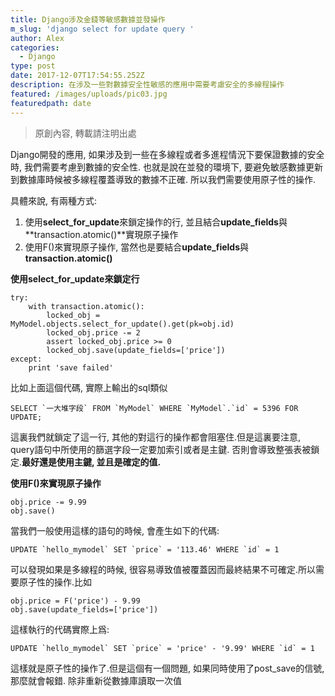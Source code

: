 ```yaml
---
title: Django涉及金錢等敏感數據並發操作
m_slug: 'django select for update query '
author: Alex
categories:
  - Django
type: post
date: 2017-12-07T17:54:55.252Z
description: 在涉及一些對數據安全性敏感的應用中需要考慮安全的多線程操作
featured: /images/uploads/pic03.jpg
featuredpath: date
---
```

> 原創內容, 轉載請注明出處

Django開發的應用, 如果涉及到一些在多線程或者多進程情況下要保證數據的安全時, 我們需要考慮到數據的安全性. 也就是說在並發的環境下, 要避免敏感數據更新到數據庫時候被多線程覆蓋導致的數據不正確. 所以我們需要使用原子性的操作.

具體來說, 有兩種方式:

1. 使用**select_for_update**來鎖定操作的行, 並且結合**update_fields**與**transaction.atomic()**實現原子操作
2. 使用F()來實現原子操作, 當然也是要結合**update_fields**與**transaction.atomic()**

**使用select_for_update來鎖定行**

```
try:
    with transaction.atomic():
        locked_obj = MyModel.objects.select_for_update().get(pk=obj.id)
        locked_obj.price -= 2
        assert locked_obj.price >= 0
        locked_obj.save(update_fields=['price'])
except:
    print 'save failed'
```

比如上面這個代碼, 實際上輸出的sql類似

```
SELECT `一大堆字段` FROM `MyModel` WHERE `MyModel`.`id` = 5396 FOR UPDATE;
```

這裏我們就鎖定了這一行, 其他的對這行的操作都會阻塞住.但是這裏要注意, query語句中所使用的篩選字段一定要加索引或者是主鍵. 否則會導致整張表被鎖定.**最好還是使用主鍵, 並且是確定的值.**

**使用F()來實現原子操作**

```
obj.price -= 9.99
obj.save()
```

當我們一般使用這樣的語句的時候, 會產生如下的代碼:

```
UPDATE `hello_mymodel` SET `price` = '113.46' WHERE `id` = 1
```

可以發現如果是多線程的時候, 很容易導致值被覆蓋因而最終結果不可確定.所以需要原子性的操作.比如

```
obj.price = F('price') - 9.99
obj.save(update_fields=['price'])
```

這樣執行的代碼實際上爲:

```
UPDATE `hello_mymodel` SET `price` = 'price' - '9.99' WHERE `id` = 1
```

這樣就是原子性的操作了.但是這個有一個問題, 如果同時使用了post_save的信號, 那麼就會報錯. 除非重新從數據庫讀取一次值
